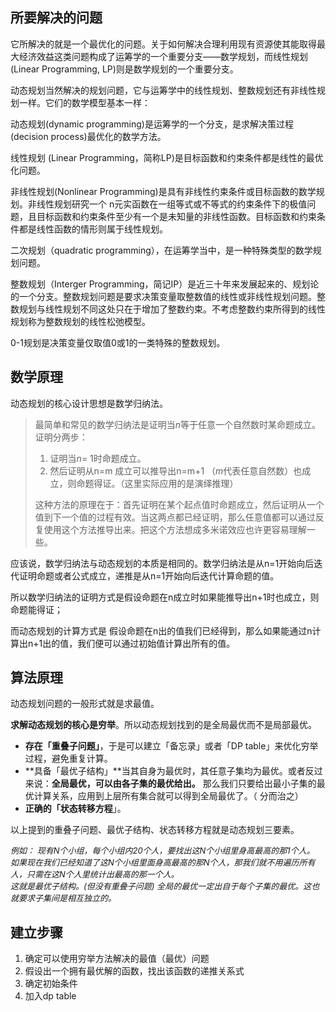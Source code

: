 ## 所要解决的问题

它所解决的就是一个最优化的问题。关于如何解决合理利用现有资源使其能取得最大经济效益这类问题构成了运筹学的一个重要分支——数学规划，而线性规划(Linear Programming, LP)则是数学规划的一个重要分支。

动态规划当然解决的规划问题，它与运筹学中的线性规划、整数规划还有非线性规划一样。它们的数学模型基本一样：

动态规划(dynamic programming)是运筹学的一个分支，是求解决策过程(decision process)最优化的数学方法。

线性规划 (Linear Programming，简称LP)是目标函数和约束条件都是线性的最优化问题。

非线性规划(Nonlinear Programming)是具有非线性约束条件或目标函数的数学规划。非线性规划研究一个 n元实函数在一组等式或不等式的约束条件下的极值问题，且目标函数和约束条件至少有一个是未知量的非线性函数。目标函数和约束条件都是线性函数的情形则属于线性规划。

二次规划（quadratic programming），在运筹学当中，是一种特殊类型的数学规划问题。

整数规划（Interger Programming，简记IP）是近三十年来发展起来的、规划论的一个分支。整数规划问题是要求决策变量取整数值的线性或非线性规划问题。整数规划与线性规划不同这处只在于增加了整数约束。不考虑整数约束所得到的线性规划称为整数规划的线性松弛模型。

0-1规划是决策变量仅取值0或1的一类特殊的整数规划。



## 数学原理

动态规划的核心设计思想是数学归纳法。

>最简单和常见的数学归纳法是证明当*n*等于任意一个自然数时某命题成立。证明分两步：
>
>1. 证明当*n*= 1时命题成立。
>2. 然后证明从n=m 成立可以推导出n=m+1 （*m*代表任意自然数）也成立，则命题得证。（这里实际应用的是演绎推理）
>
>这种方法的原理在于：首先证明在某个起点值时命题成立，然后证明从一个值到下一个值的过程有效。当这两点都已经证明，那么任意值都可以通过反复使用这个方法推导出来。把这个方法想成多米诺效应也许更容易理解一些。

应该说，数学归纳法与动态规划的本质是相同的。数学归纳法是从n=1开始向后迭代证明命题或者公式成立，递推是从n=1开始向后迭代计算命题的值。

所以数学归纳法的证明方式是假设命题在n成立时如果能推导出n+1时也成立，则命题能得证；

而动态规划的计算方式是 假设命题在n出的值我们已经得到，那么如果能通过n计算出n+1出的值，我们便可以通过初始值计算出所有的值。



## 算法原理

动态规划问题的一般形式就是求最值。

**求解动态规划的核心是穷举**。所以动态规划找到的是全局最优而不是局部最优。

* **存在「重叠子问题」**，于是可以建立「备忘录」或者「DP table」来优化穷举过程，避免重复计算。
* **具备「最优子结构」**当其自身为最优时，其任意子集均为最优。或者反过来说：**全局最优，可以由各子集的最优给出。**  那么我们只要给出最小子集的最优计算关系，应用到上层所有集合就可以得到全局最优了。（ 分而治之）
* **正确的「状态转移方程**」。

以上提到的重叠子问题、最优子结构、状态转移方程就是动态规划三要素。

 <font size=2>*例如：
现有N个小组，每个小组内20个人，要找出这N个小组里身高最高的那1个人。 <br>如果现在我们已经知道了这N个小组里面身高最高的那N个人，那我们就不用遍历所有人，只需在这N个人里统计出最高的那一个人。
<br>这就是最优子结构。(但没有重叠子问题)
全局的最优一定出自于每个子集的最优。这也就要求子集间是相互独立的。*</font >



## 建立步骤

1. 确定可以使用穷举方法解决的最值（最优）问题
2. 假设出一个拥有最优解的函数，找出该函数的递推关系式
3. 确定初始条件
4. 加入dp table